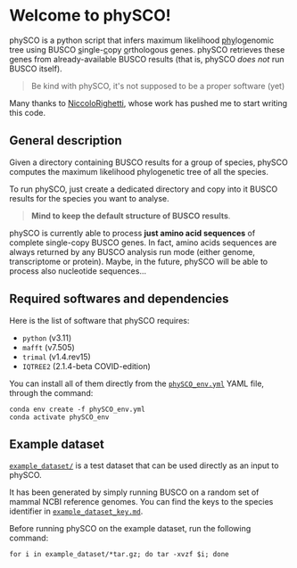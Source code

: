 # Welcome to phySCO!

phySCO is a python script that infers maximum likelihood <ins>phy</ins>logenomic tree using BUSCO <ins>s</ins>ingle-<ins>c</ins>opy <ins>o</ins>rthologous genes. phySCO retrieves these genes from already-available BUSCO results (that is, phySCO *does not* run BUSCO itself).

> Be kind with phySCO, it's not supposed to be a proper software (yet)

Many thanks to [NiccoloRighetti](https://github.com/NiccoloRighetti), whose work has pushed me to start writing this code.

## General description
Given a directory containing BUSCO results for a group of species, phySCO computes the maximum likelihood phylogenetic tree of all the species.

To run phySCO, just create a dedicated directory and copy into it BUSCO results for the species you want to analyse.
> **Mind to keep the default structure of BUSCO results**.

phySCO is currently able to process **just amino acid sequences** of complete single-copy BUSCO genes. In fact, amino acids sequences are always returned by any BUSCO analysis run mode (either genome, transcriptome or protein). Maybe, in the future, phySCO will be able to process also nucleotide sequences...

## Required softwares and dependencies
Here is the list of software that phySCO requires:
* <code>python</code> (v3.11)
* <code>mafft</code> (v7.505)
* <code>trimal</code> (v1.4.rev15)
* <code>IQTREE2</code> (2.1.4-beta COVID-edition)

You can install all of them directly from the [<code>phySCO_env.yml</code>](./phySCO_env.yml) YAML file, through the command:
```
conda env create -f phySCO_env.yml
conda activate phySCO_env
```

## Example dataset
[<code>example_dataset/</code>](./example_dataset/) is a test dataset that can be used directly as an input to phySCO.

It has been generated by simply running BUSCO on a random set of mammal NCBI reference genomes. You can find the keys to the species identifier in [<code>example_dataset_key.md</code>](./example_dataset_key.md).

Before running phySCO on the example dataset, run the following command:
```
for i in example_dataset/*tar.gz; do tar -xvzf $i; done
```
